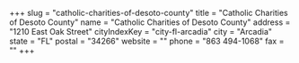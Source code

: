 +++
slug = "catholic-charities-of-desoto-county"
title = "Catholic Charities of Desoto County"
name = "Catholic Charities of Desoto County"
address = "1210 East Oak Street"
cityIndexKey = "city-fl-arcadia"
city = "Arcadia"
state = "FL"
postal = "34266"
website = ""
phone = "863 494-1068"
fax = ""
+++
